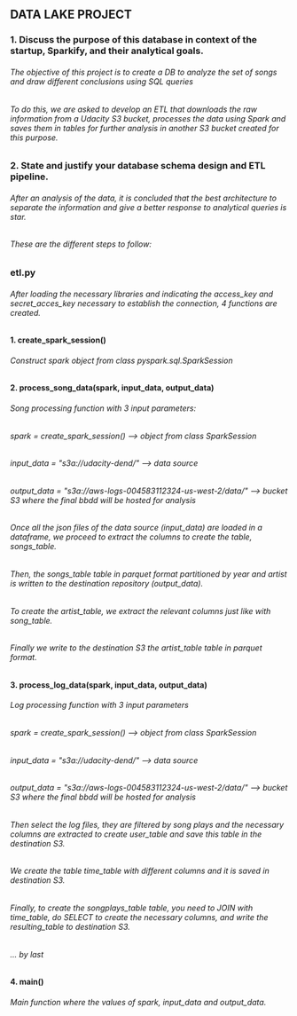 ## DATA LAKE PROJECT

### 1. Discuss the purpose of this database in context of the startup, Sparkify, and their analytical goals.  
###### The objective of this project is to create a DB to analyze the set of songs and draw different conclusions using SQL queries
###### To do this, we are asked to develop an ETL that downloads the raw information from a Udacity S3 bucket, processes the data using Spark and saves them in tables for further analysis in another S3 bucket created for this purpose.

### 2. State and justify your database schema design and ETL pipeline.  
###### After an analysis of the data, it is concluded that the best architecture to separate the information and give a better response to analytical queries is star.  
###### These are the different steps to follow:

### etl.py  

###### After loading the necessary libraries and indicating the access_key and secret_acces_key necessary to establish the connection, 4 functions are created.

#### 1. create_spark_session()

###### Construct spark object from class pyspark.sql.SparkSession

#### 2. process_song_data(spark, input_data, output_data)

###### Song processing function with 3 input parameters:

###### spark = create_spark_session() --> object from class SparkSession
###### input_data = "s3a://udacity-dend/" --> data source
###### output_data = "s3a://aws-logs-004583112324-us-west-2/data/" --> bucket S3 where the final bbdd will be hosted for analysis

###### Once all the json files of the data source (input_data) are loaded in a dataframe, we proceed to extract the columns to create the table, songs_table.  
###### Then, the songs_table table in parquet format partitioned by year and artist is written to the destination repository (output_data).  
###### To create the artist_table, we extract the relevant columns just like with song_table.  
###### Finally we write to the destination S3 the artist_table table in parquet format.  

#### 3. process_log_data(spark, input_data, output_data)

###### Log processing function with 3 input parameters  
###### spark = create_spark_session() --> object from class SparkSession
###### input_data = "s3a://udacity-dend/" --> data source
###### output_data = "s3a://aws-logs-004583112324-us-west-2/data/" -->  bucket S3 where the final bbdd will be hosted for analysis

###### Then select the log files, they are filtered by song plays and the necessary columns are extracted to create user_table and save this table in the destination S3.  
###### We create the table time_table with different columns and it is saved in destination S3.  
###### Finally, to create the songplays_table table, you need to JOIN with time_table, do SELECT to create the necessary columns, and write the resulting_table to destination S3.  

###### ... by last

#### 4. main()  
###### Main function where the values of spark, input_data and output_data.

